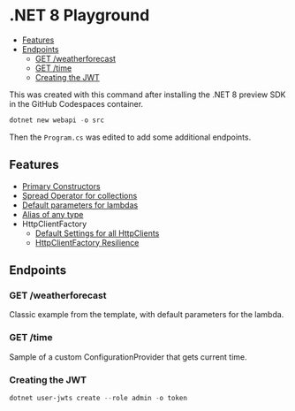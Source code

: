 # .NET 8 Playground <!-- omit in toc -->

- [Features](#features)
- [Endpoints](#endpoints)
  - [GET /weatherforecast](#get-weatherforecast)
  - [GET /time](#get-time)
  - [Creating the JWT](#creating-the-jwt)

This was created with this command after installing the .NET 8 preview SDK in the GitHub Codespaces container.

```powershell
dotnet new webapi -o src
```

Then the `Program.cs` was edited to add some additional endpoints.

## Features

- [Primary Constructors](https://learn.microsoft.com/en-us/dotnet/csharp/programming-guide/classes-and-structs/instance-constructors#primary-constructors)
- [Spread Operator for collections](https://learn.microsoft.com/en-us/dotnet/csharp/whats-new/csharp-12#collection-expressions)
- [Default parameters for lambdas](https://learn.microsoft.com/en-us/dotnet/csharp/language-reference/operators/lambda-expressions#input-parameters-of-a-lambda-expression)
- [Alias of any type](https://learn.microsoft.com/en-us/dotnet/csharp/language-reference/proposals/csharp-12.0/using-alias-types)
- HttpClientFactory
  - [Default Settings for all HttpClients](https://devblogs.microsoft.com/dotnet/dotnet-8-networking-improvements/#set-up-defaults-for-all-clients)
  - [HttpClientFactory Resilience](https://devblogs.microsoft.com/dotnet/building-resilient-cloud-services-with-dotnet-8/#standard-resilience-pipeline)

## Endpoints

### GET /weatherforecast

Classic example from the template, with default parameters for the lambda.

### GET /time

Sample of a custom ConfigurationProvider that gets current time.

### Creating the JWT

```powershell
dotnet user-jwts create --role admin -o token
```
